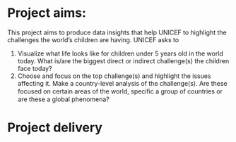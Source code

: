 # Project aims:

This project aims to produce data insights that help UNICEF to highlight the 
challenges the world’s children are having. UNICEF asks to
1. Visualize what life looks like for children under 5 years old in the world today. What is/are the biggest direct or indirect challenge(s) the children face today? 
2. Choose and focus on the top challenge(s) and highlight the issues affecting it. Make a 
country-level analysis of the challenge(s). Are these focused on certain areas of the world, speciﬁc a group of countries or are these a global phenomena?

# Project delivery

